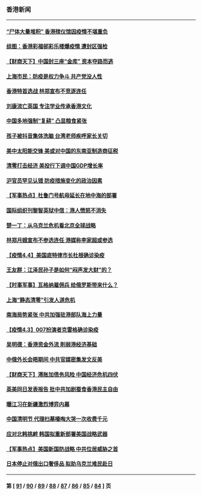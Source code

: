 ### 香港新闻
---
#### [“尸体大量堆积” 香港殡仪馆因疫情不堪重负](../../pages/ncid1349362/n13698152.md) 
#### [组图：香港彩福邨彩乐楼爆疫情 遭封区强检](../../pages/ncid1349362/n13695214.md) 
#### [【财商天下】中国封三座“金库” 资本夺路而逃](../../pages/ncid1349362/n13697618.md) 
#### [上海市民：防疫是权力争斗 共产党没人性](../../pages/ncid1349362/n13697868.md) 
#### [香港特首选战 林郑宣布不竞逐连任](../../pages/ncid1349362/n13697545.md) 
#### [刘康流亡英国 专注学业传承香港文化](../../pages/ncid1349362/n13697525.md) 
#### [中国多地强制“复耕” 凸显粮食紧张](../../pages/ncid1349362/n13697440.md) 
#### [孩子被抖音集体洗脑 台湾老师疾呼家长关切](../../pages/ncid1349362/n13697365.md) 
#### [美中太阳能交锋 美或对中国的东南亚制造商征税](../../pages/ncid1349362/n13697293.md) 
#### [清零打击经济 美投行下调中国GDP增长率](../../pages/ncid1349362/n13697211.md) 
#### [沪官员罕见认错 防疫措施变化的政治因素](../../pages/ncid1349362/n13697172.md) 
#### [【军事热点】杜鲁门号航母延长在地中海的部署](../../pages/ncid1349362/n13695270.md) 
#### [国际组织刊黎智英狱中信：港人愤怒不消失](../../pages/ncid1349362/n13696138.md) 
#### [楚一丁：从乌克兰危机看北京全球战略](../../pages/ncid1349362/n13695479.md) 
#### [林郑月娥宣布不参选连任 港媒称李家超或参选](../../pages/ncid1349362/n13695057.md) 
#### [【疫情4.4】美国底特律市长杜根确诊染疫](../../pages/ncid1349362/n13694450.md) 
#### [王友群：江泽民孙子是如何“闷声发大财”的？](../../pages/ncid1349362/n13693213.md) 
#### [【时事军事】瓦格纳雇佣兵 给俄罗斯带来什么？](../../pages/ncid1349362/n13691307.md) 
#### [上海“静态清零”引发人道危机](../../pages/ncid1349362/n13692750.md) 
#### [南海局势紧张 中共加强驻港部队海上力量](../../pages/ncid1349362/n13692721.md) 
#### [【疫情4.3】007扮演者克雷格确诊染疫](../../pages/ncid1349362/n13692219.md) 
#### [吴明德：香港资金外流 削弱港经济基础](../../pages/ncid1349362/n13692054.md) 
#### [中俄外长会晤期间 中共官媒密集发文反美](../../pages/ncid1349362/n13692080.md) 
#### [【财商天下】滞胀加债务风险 中国经济危机四伏](../../pages/ncid1349362/n13691270.md) 
#### [英美同日发表报告 批中共加剧蚕食香港民主自由](../../pages/ncid1349362/n13691287.md) 
#### [曝江习在新疆激烈博弈内幕](../../pages/ncid1349362/n13691201.md) 
#### [中国清明节 代理扫墓嚎啕大哭一次收费千元](../../pages/ncid1349362/n13691151.md) 
#### [应对北韩挑衅 韩国拟重新部署美国战略武器](../../pages/ncid1349362/n13691120.md) 
#### [【军事热点】美国新国防战略 中共位居威胁之首](../../pages/ncid1349362/n13689428.md) 
#### [日本停止对俄出口奢侈品 拟助乌克兰难民赴日](../../pages/ncid1349362/n13690483.md) 

---
#### 第 [ [91](./91.md) / [90](./90.md) / [89](./89.md) / [88](./88.md) / [87](./87.md) / [86](./86.md) / [85](./85.md) / [84](./84.md) ] 页
